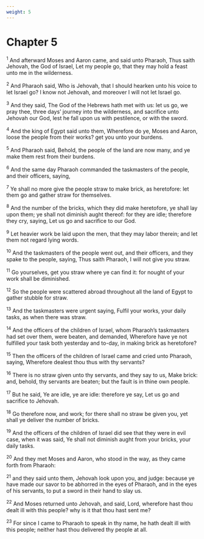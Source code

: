```yaml
---
weight: 5
---
```


# Chapter 5

<sup>1</sup> And afterward Moses and Aaron came, and said unto Pharaoh, Thus saith Jehovah, the God of Israel, Let my people go, that they may hold a feast unto me in the wilderness. 

<sup>2</sup> And Pharaoh said, Who is Jehovah, that I should hearken unto his voice to let Israel go? I know not Jehovah, and moreover I will not let Israel go. 

<sup>3</sup> And they said, The God of the Hebrews hath met with us: let us go, we pray thee, three days’ journey into the wilderness, and sacrifice unto Jehovah our God, lest he fall upon us with pestilence, or with the sword. 

<sup>4</sup> And the king of Egypt said unto them, Wherefore do ye, Moses and Aaron, loose the people from their works? get you unto your burdens. 

<sup>5</sup> And Pharaoh said, Behold, the people of the land are now many, and ye make them rest from their burdens. 

<sup>6</sup> And the same day Pharaoh commanded the taskmasters of the people, and their officers, saying, 

<sup>7</sup> Ye shall no more give the people straw to make brick, as heretofore: let them go and gather straw for themselves. 

<sup>8</sup> And the number of the bricks, which they did make heretofore, ye shall lay upon them; ye shall not diminish aught thereof: for they are idle; therefore they cry, saying, Let us go and sacrifice to our God. 

<sup>9</sup> Let heavier work be laid upon the men, that they may labor therein; and let them not regard lying words. 

<sup>10</sup> And the taskmasters of the people went out, and their officers, and they spake to the people, saying, Thus saith Pharaoh, I will not give you straw. 

<sup>11</sup> Go yourselves, get you straw where ye can find it: for nought of your work shall be diminished. 

<sup>12</sup> So the people were scattered abroad throughout all the land of Egypt to gather stubble for straw. 

<sup>13</sup> And the taskmasters were urgent saying, Fulfil your works, your daily tasks, as when there was straw. 

<sup>14</sup> And the officers of the children of Israel, whom Pharaoh’s taskmasters had set over them, were beaten, and demanded, Wherefore have ye not fulfilled your task both yesterday and to-day, in making brick as heretofore? 

<sup>15</sup> Then the officers of the children of Israel came and cried unto Pharaoh, saying, Wherefore dealest thou thus with thy servants? 

<sup>16</sup> There is no straw given unto thy servants, and they say to us, Make brick: and, behold, thy servants are beaten; but the fault is in thine own people. 

<sup>17</sup> But he said, Ye are idle, ye are idle: therefore ye say, Let us go and sacrifice to Jehovah. 

<sup>18</sup> Go therefore now, and work; for there shall no straw be given you, yet shall ye deliver the number of bricks. 

<sup>19</sup> And the officers of the children of Israel did see that they were in evil case, when it was said, Ye shall not diminish aught from your bricks, your daily tasks. 

<sup>20</sup> And they met Moses and Aaron, who stood in the way, as they came forth from Pharaoh: 

<sup>21</sup> and they said unto them, Jehovah look upon you, and judge: because ye have made our savor to be abhorred in the eyes of Pharaoh, and in the eyes of his servants, to put a sword in their hand to slay us. 

<sup>22</sup> And Moses returned unto Jehovah, and said, Lord, wherefore hast thou dealt ill with this people? why is it that thou hast sent me? 

<sup>23</sup> For since I came to Pharaoh to speak in thy name, he hath dealt ill with this people; neither hast thou delivered thy people at all. 


